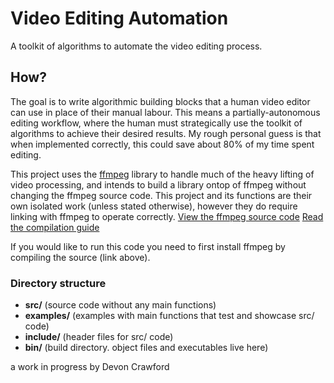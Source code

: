 # Video Editing Automation
A toolkit of algorithms to automate the video editing process.

## How?
The goal is to write algorithmic building blocks that a human video editor can use
in place of their manual labour. This means a partially-autonomous editing
workflow, where the human must strategically use the toolkit of algorithms to
achieve their desired results. My rough personal guess is that when implemented
correctly, this could save about 80% of my time spent editing.

This project uses the [ffmpeg](https://ffmpeg.org/ffmpeg.html) library to handle much
of the heavy lifting of video processing, and intends to
build a library ontop of ffmpeg without changing the ffmpeg source code.
This project and its functions are their own isolated work (unless stated otherwise), however they do require linking with ffmpeg to operate correctly.
[View the ffmpeg source code](https://github.com/FFmpeg/FFmpeg)
[Read the compilation guide](https://trac.ffmpeg.org/wiki/CompilationGuide/Generic)

If you would like to run this code you need to first install ffmpeg by compiling
the source (link above).

### Directory structure
- **src/** (source code without any main functions)
- **examples/** (examples with main functions that test and showcase src/ code)
- **include/** (header files for src/ code)
- **bin/** (build directory. object files and executables live here)

a work in progress by Devon Crawford